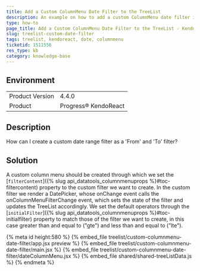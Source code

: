 ```yaml
---
title: Add a Custom ColumnMenu Date Filter to the TreeList
description: An example on how to add a custom ColumnMenu date filter in the KendoReact TreeList.
type: how-to
page_title: Add a Custom ColumnMenu Date Filter to the TreeList - KendoReact TreeList
slug: treelist-custom-date-filter
tags: treelist, kendoreact, date, columnmenu
ticketid: 1511556
res_type: kb
category: knowledge-base
---
```


## Environment

<table>
    <tbody>
	    <tr>
	    	<td>Product Version</td>
	    	<td>4.4.0</td>
	    </tr>
	    <tr>
	    	<td>Product</td>
	    	<td>Progress® KendoReact</td>
	    </tr>
    </tbody>
</table>

## Description

How can I create a custom date range filter as a 'From' and 'To' filter?

## Solution

A custom column menu should be created through which we set the [`filterContent`]({% slug api_datatools_columnmenuprops %}#toc-filtercontent) property to the custom filter we want to create. In the custom filter we render a DatePicker, whose onChange event calls the onColumnMenuFilterChange event, which sets the state of the filter and updates the TreeList accordingly.
We set the default operators through the [`initialFilter`]({% slug api_datatools_columnmenuprops %}#toc-initialfilter) property to match those of the filter we want to create, in this case greater than and equal to ("gte") and less than and equal to ("lte").

{% meta id height:580 %}
{% embed_file treelist/custom-columnmenu-date-filter/app.jsx preview %}
{% embed_file treelist/custom-columnmenu-date-filter/main.jsx %}
{% embed_file treelist/custom-columnmenu-date-filter/dateColumnMenu.jsx %}
{% embed_file shared/shared-treeListData.js %}
{% endmeta %}

